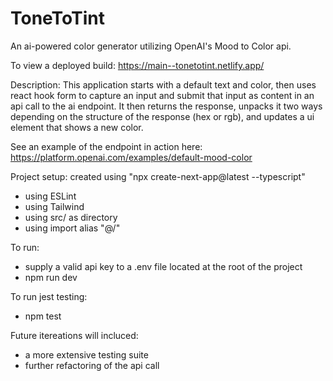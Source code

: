 # ToneToTint
An ai-powered color generator utilizing OpenAI's Mood to Color api.

To view a deployed build: https://main--tonetotint.netlify.app/

Description: 
This application starts with a default text and color, then uses react hook form to capture an input and submit that input as content in an api call to the ai endpoint. 
It then returns the response, unpacks it two ways depending on the structure of the response (hex or rgb), and updates a ui element that shows a new color. 

See an example of the endpoint in action here: https://platform.openai.com/examples/default-mood-color


Project setup: 
created using "npx create-next-app@latest --typescript"
- using ESLint
- using Tailwind
- using src/ as directory
- using import alias "@/"


To run: 
- supply a valid api key to a .env file located at the root of the project
- npm run dev 


To run jest testing: 
- npm test


Future itereations will incluced: 
- a more extensive testing suite
- further refactoring of the api call 